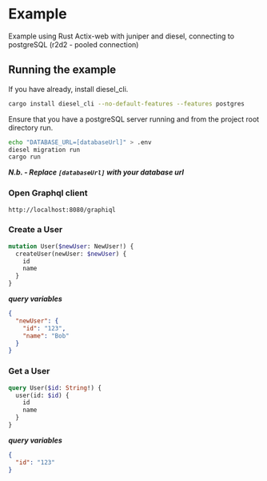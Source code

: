 # Example

Example using Rust Actix-web with juniper and diesel, connecting to postgreSQL (r2d2 - pooled connection)

## Running the example

If you have already, install diesel_cli.

```bash
cargo install diesel_cli --no-default-features --features postgres
```

Ensure that you have a postgreSQL server running and from the project root directory run.

```bash
echo "DATABASE_URL=[databaseUrl]" > .env
diesel migration run
cargo run
```

**_N.b. - Replace `[databaseUrl]` with your database url_**

### Open Graphql client

```
http://localhost:8080/graphiql
```

### Create a User

```graphql
mutation User($newUser: NewUser!) {
  createUser(newUser: $newUser) {
    id
    name
  }
}
```

**_query variables_**

```json
{
  "newUser": {
    "id": "123",
    "name": "Bob"
  }
}
```

### Get a User

```graphql
query User($id: String!) {
  user(id: $id) {
    id
    name
  }
}
```

**_query variables_**

```json
{
  "id": "123"
}
```
